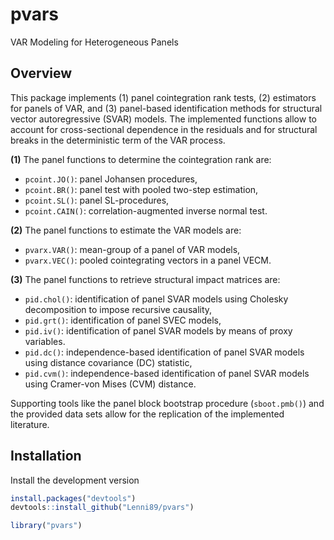 pvars
=====

VAR Modeling for Heterogeneous Panels

## Overview
This package implements (1) panel cointegration rank tests, 
(2) estimators for panels of VAR, and (3) panel-based 
identification methods for structural vector autoregressive 
(SVAR) models. The implemented functions allow to account 
for cross-sectional dependence in the residuals and for 
structural breaks in the deterministic term of the VAR process.

**(1)** The panel functions to determine the cointegration rank are:
-   `pcoint.JO()`: panel Johansen procedures,
-   `pcoint.BR()`: panel test with pooled two-step estimation,
-   `pcoint.SL()`: panel SL-procedures,
-   `pcoint.CAIN()`: correlation-augmented inverse normal test.

**(2)** The panel functions to estimate the VAR models are:
-   `pvarx.VAR()`: mean-group of a panel of VAR models,
-   `pvarx.VEC()`: pooled cointegrating vectors in a panel VECM.

**(3)** The panel functions to retrieve structural impact matrices are:
-   `pid.chol()`: identification of panel SVAR models using Cholesky decomposition to impose recursive causality,
-   `pid.grt()`: identification of panel SVEC models,
-   `pid.iv()`: identification of panel SVAR models by means of proxy variables.
-   `pid.dc()`: independence-based identification of panel SVAR models using distance covariance (DC) statistic,
-   `pid.cvm()`: independence-based identification of panel SVAR models using Cramer-von Mises (CVM) distance.

Supporting tools like the panel block bootstrap procedure (`sboot.pmb()`) 
and the provided data sets allow for the replication of the implemented literature. 


## Installation
Install the development version

```r
install.packages("devtools")
devtools::install_github("Lenni89/pvars")
```

```r
library("pvars")
```


